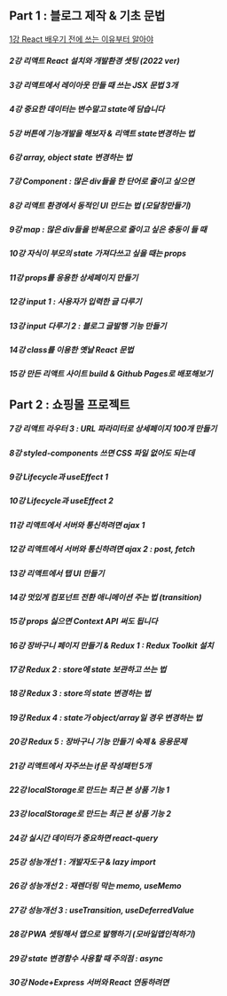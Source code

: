 ## Part 1 : 블로그 제작 & 기초 문법

 [1강	React 배우기 전에 쓰는 이유부터 알아야](https://github.com/helloyoogs/react_study/blob/main/%ED%8C%8C%ED%8A%B81%20%EB%A6%AC%EC%95%A1%ED%8A%B8%20%EA%B3%B5%EB%B6%80.txt)
##### 2강	리액트 React 설치와 개발환경 셋팅 (2022 ver)
##### 3강	리액트에서 레이아웃 만들 때 쓰는 JSX 문법 3개
##### 4강	중요한 데이터는 변수말고 state에 담습니다
##### 5강	버튼에 기능개발을 해보자 & 리액트 state변경하는 법
##### 6강	array, object state 변경하는 법
##### 7강	Component : 많은 div들을 한 단어로 줄이고 싶으면
##### 8강	리액트 환경에서 동적인 UI 만드는 법 (모달창만들기)
##### 9강	map : 많은 div들을 반복문으로 줄이고 싶은 충동이 들 때
##### 10강	자식이 부모의 state 가져다쓰고 싶을 때는 props
##### 11강	props를 응용한 상세페이지 만들기
##### 12강	input 1 : 사용자가 입력한 글 다루기
##### 13강	input 다루기 2 : 블로그 글발행 기능 만들기
##### 14강	class를 이용한 옛날 React 문법
##### 15강	만든 리액트 사이트 build & Github Pages로 배포해보기

## Part 2 : 쇼핑몰 프로젝트

##### 7강	리액트 라우터 3 : URL 파라미터로 상세페이지 100개 만들기
##### 8강	styled-components 쓰면 CSS 파일 없어도 되는데
##### 9강	Lifecycle과 useEffect 1
##### 10강	Lifecycle과 useEffect 2
##### 11강	리액트에서 서버와 통신하려면 ajax 1
##### 12강	리액트에서 서버와 통신하려면 ajax 2 : post, fetch
##### 13강	리액트에서 탭 UI 만들기
##### 14강	멋있게 컴포넌트 전환 애니메이션 주는 법 (transition)
##### 15강	props 싫으면 Context API 써도 됩니다
##### 16강	장바구니 페이지 만들기 & Redux 1 : Redux Toolkit 설치
##### 17강	Redux 2 : store에 state 보관하고 쓰는 법
##### 18강	Redux 3 : store의 state 변경하는 법
##### 19강	Redux 4 : state가 object/array일 경우 변경하는 법
##### 20강	Redux 5 : 장바구니 기능 만들기 숙제 & 응용문제
##### 21강	리액트에서 자주쓰는 if문 작성패턴 5개
##### 22강	localStorage로 만드는 최근 본 상품 기능 1
##### 23강	localStorage로 만드는 최근 본 상품 기능 2
##### 24강	실시간 데이터가 중요하면 react-query
##### 25강	성능개선 1 : 개발자도구 & lazy import
##### 26강	성능개선 2 : 재렌더링 막는 memo, useMemo
##### 27강	성능개선 3 : useTransition, useDeferredValue
##### 28강	PWA 셋팅해서 앱으로 발행하기 (모바일앱인척하기)
##### 29강	state 변경함수 사용할 때 주의점 : async
##### 30강	Node+Express 서버와 React 연동하려면
